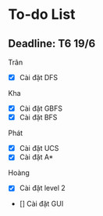 # To-do List

## Deadline: T6 19/6
Trân
- [x] Cài đặt DFS

Kha
- [x] Cài đặt GBFS
- [x] Cài đặt BFS

Phát
- [x] Cài đặt UCS
- [x] Cài đặt A*

Hoàng
- [x] Cài đặt level 2
- [] Cài đặt GUI